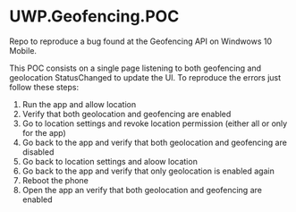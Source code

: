 # UWP.Geofencing.POC
Repo to reproduce a bug found at the Geofencing API on Windwows 10 Mobile.

This POC consists on a single page listening to both geofencing and geolocation StatusChanged to update the UI. To reproduce the errors just follow these steps:

1. Run the app and allow location
2. Verify that both geolocation and geofencing are enabled
3. Go to location settings and revoke location permission (either all or only for the app)
4. Go back to the app and verify that both geolocation and geofencing are disabled
5. Go back to location settings and aloow location
6. Go back to the app and verify that only geolocation is enabled again
7. Reboot the phone
8. Open the app an verify that both geolocation and geofencing are enabled
